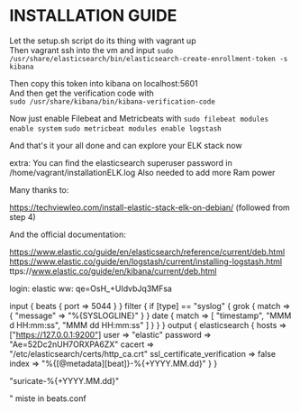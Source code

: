 # INSTALLATION GUIDE


Let the setup.sh script do its thing with vagrant up  
Then vagrant ssh into the vm and input
`sudo /usr/share/elasticsearch/bin/elasticsearch-create-enrollment-token -s kibana`

Then copy this token into kibana on localhost:5601  
And then get the verification code with  
`sudo /usr/share/kibana/bin/kibana-verification-code`

Now just enable Filebeat and Metricbeats with
`sudo filebeat modules enable system`
`sudo metricbeat modules enable logstash`

And that's it your all done and can explore your ELK stack now

extra: You can find the elasticsearch superuser password in /home/vagrant/installationELK.log 
       Also needed to add more Ram power



Many thanks to:

https://techviewleo.com/install-elastic-stack-elk-on-debian/ (followed from step 4)

And the official documentation:

https://www.elastic.co/guide/en/elasticsearch/reference/current/deb.html
https://www.elastic.co/guide/en/logstash/current/installing-logstash.html
ttps://www.elastic.co/guide/en/kibana/current/deb.html


login: elastic
ww: qe=OsH_+UIdvbJq3MFsa


input {
  beats {
    port => 5044
  }
}
filter {
  if [type] == "syslog" {
     grok {
        match => { "message" => "%{SYSLOGLINE}" }
  }
     date {
        match => [ "timestamp", "MMM  d HH:mm:ss", "MMM dd HH:mm:ss" ]
     }
  }
}
output {
  elasticsearch {
    hosts => ["https://127.0.0.1:9200"]
    user => "elastic"
    password => "Ae=52Dc2nUH7ORXPA6ZX"
    cacert => "/etc/elasticsearch/certs/http_ca.crt"
    ssl_certificate_verification => false
    index => "%{[@metadata][beat]}-%{+YYYY.MM.dd}"
  }
}

"suricate-%{+YYYY.MM.dd}"

" miste in beats.conf






